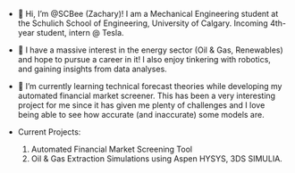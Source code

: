 - 👋 Hi, I’m @SCBee (Zachary)! I am a Mechanical Engineering student at the Schulich School of Engineering, University of Calgary. Incoming 4th-year student, intern @ Tesla.

- 👀 I have a massive interest in the energy sector (Oil & Gas, Renewables) and hope to pursue a career in it! I also enjoy tinkering with robotics, and gaining insights from data analyses.


- 🌱 I’m currently learning technical forecast theories while developing my automated financial market screener. This has been a very interesting project for me since it has given me plenty of challenges and I love being able to see how accurate (and inaccurate) some models are.


- Current Projects:
    1) Automated Financial Market Screening Tool
    2) Oil & Gas Extraction Simulations using Aspen HYSYS, 3DS SIMULIA.

<!---
SCBee/SCBee is a ✨ special ✨ repository because its `README.md` (this file) appears on your GitHub profile.
You can click the Preview link to take a look at your changes.
--->
